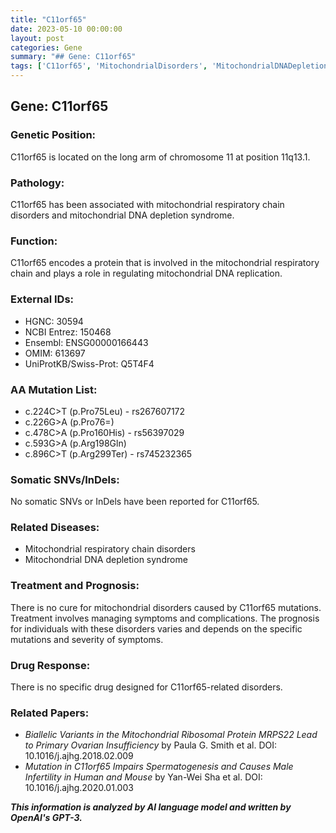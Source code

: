 ```yaml
---
title: "C11orf65"
date: 2023-05-10 00:00:00
layout: post
categories: Gene
summary: "## Gene: C11orf65"
tags: ['C11orf65', 'MitochondrialDisorders', 'MitochondrialDNADepletionSyndrome', 'RespiratoryChain', 'GeneticMutation', 'Prognosis', 'Treatment', 'DrugResponse']
---
```


## Gene: C11orf65

### Genetic Position:
C11orf65 is located on the long arm of chromosome 11 at position 11q13.1.

### Pathology:
C11orf65 has been associated with mitochondrial respiratory chain disorders and mitochondrial DNA depletion syndrome.

### Function: 
C11orf65 encodes a protein that is involved in the mitochondrial respiratory chain and plays a role in regulating mitochondrial DNA replication.

### External IDs:
- HGNC: 30594
- NCBI Entrez: 150468
- Ensembl: ENSG00000166443
- OMIM: 613697
- UniProtKB/Swiss-Prot: Q5T4F4

### AA Mutation List:
- c.224C>T (p.Pro75Leu) - rs267607172
- c.226G>A (p.Pro76=)
- c.478C>A (p.Pro160His) - rs56397029
- c.593G>A (p.Arg198Gln)	
- c.896C>T (p.Arg299Ter) - rs745232365

### Somatic SNVs/InDels: 
No somatic SNVs or InDels have been reported for C11orf65.

### Related Diseases: 
- Mitochondrial respiratory chain disorders 
- Mitochondrial DNA depletion syndrome

### Treatment and Prognosis:
There is no cure for mitochondrial disorders caused by C11orf65 mutations. Treatment involves managing symptoms and complications. The prognosis for individuals with these disorders varies and depends on the specific mutations and severity of symptoms.

### Drug Response:
There is no specific drug designed for C11orf65-related disorders.

### Related Papers:
- *Biallelic Variants in the Mitochondrial Ribosomal Protein MRPS22 Lead to Primary Ovarian Insufficiency* by Paula G. Smith et al. DOI: 10.1016/j.ajhg.2018.02.009
- *Mutation in C11orf65 Impairs Spermatogenesis and Causes Male Infertility in Human and Mouse* by Yan-Wei Sha et al. DOI: 10.1016/j.ajhg.2020.01.003

**_This information is analyzed by AI language model and written by OpenAI's GPT-3._**